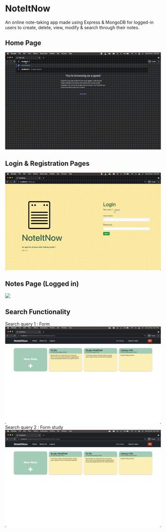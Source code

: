 # NoteItNow
An online note-taking app made using Express & MongoDB for logged-in users to create, delete, view, modify & search through their notes.

## Home Page
![](/Snapshots_v0.4/HomePage.gif)

## Login & Registration Pages
![](/Snapshots_v0.4/LoginRegister.gif)

## Notes Page (Logged in)
![](/Snapshots_v0.4/Notespage.gif)

## Search Functionality
Search query 1 : Form
![](/Snapshots_v0.4/snapshot21.png)
Search query 2 : Form study
![](/Snapshots_v0.4/snapshot22.png)
